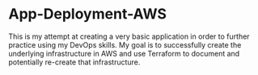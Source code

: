 # App-Deployment-AWS
This is my attempt at creating a very basic application in order to further practice using my DevOps skills. My goal is to successfully create the underlying infrastructure in AWS and use Terraform to document and potentially re-create that infrastructure.
